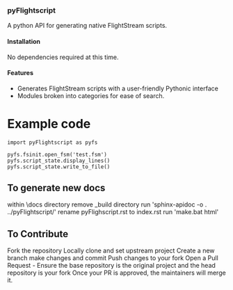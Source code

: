 ### pyFlightscript

A python API for generating native FlightStream scripts.

#### Installation

No dependencies required at this time.

#### Features

- Generates FlightStream scripts with a user-friendly Pythonic interface
- Modules broken into categories for ease of search.

# Example code

```
import pyFlightscript as pyfs

pyfs.fsinit.open_fsm('test.fsm')
pyfs.script_state.display_lines()
pyfs.script_state.write_to_file()
```

## To generate new docs

within \docs directory
remove \_build directory
run 'sphinx-apidoc -o . ../pyFlightscript/'
rename pyFlighscript.rst to index.rst
run 'make.bat html'

## To Contribute

Fork the repository
Locally clone and set upstream project
Create a new branch
make changes and commit
Push changes to your fork
Open a Pull Request - Ensure the base repository is the original project and the head repository is your fork
Once your PR is approved, the maintainers will merge it.

